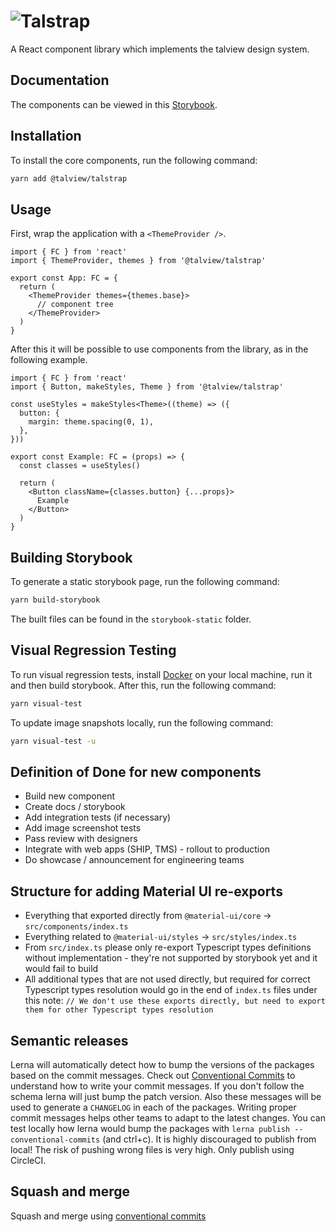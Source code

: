 # ![Talstrap](https://static.talview.com/icons/storybook-talview.svg)

A React component library which implements the talview design system.

## Documentation

The components can be viewed in this [Storybook](https://s3-eu-west-1.amazonaws.com/silhouette.freightlab.io/latest/index.html).

## Installation

To install the core components, run the following command:

```sh
yarn add @talview/talstrap
```

## Usage

First, wrap the application with a `<ThemeProvider />`.

```tsx
import { FC } from 'react'
import { ThemeProvider, themes } from '@talview/talstrap'

export const App: FC = {
  return (
    <ThemeProvider themes={themes.base}>
      // component tree
    </ThemeProvider>
  )
}
```

After this it will be possible to use components from the library, as in the following example.

```tsx
import { FC } from 'react'
import { Button, makeStyles, Theme } from '@talview/talstrap'

const useStyles = makeStyles<Theme>((theme) => ({
  button: {
    margin: theme.spacing(0, 1),
  },
}))

export const Example: FC = (props) => {
  const classes = useStyles()

  return (
    <Button className={classes.button} {...props}>
      Example
    </Button>
  )
}
```

## Building Storybook

To generate a static storybook page, run the following command:

```sh
yarn build-storybook
```

The built files can be found in the `storybook-static` folder.

## Visual Regression Testing

To run visual regression tests, install [Docker](https://www.docker.com/) on your local machine, run it and then build storybook. After this, run the following command:

```sh
yarn visual-test
```

To update image snapshots locally, run the following command:

```sh
yarn visual-test -u
```

## Definition of Done for new components

- Build new component
- Create docs / storybook
- Add integration tests (if necessary)
- Add image screenshot tests
- Pass review with designers
- Integrate with web apps (SHIP, TMS) - rollout to production
- Do showcase / announcement for engineering teams

## Structure for adding Material UI re-exports

- Everything that exported directly from `@material-ui/core` -> `src/components/index.ts`
- Everything related to `@material-ui/styles` -> `src/styles/index.ts`
- From `src/index.ts` please only re-export Typescript types definitions without implementation - they're not supported by storybook yet and it would fail to build
- All additional types that are not used directly, but required for correct Typescript types resolution would go in the end of `index.ts` files under this note: `// We don't use these exports directly, but need to export them for other Typescript types resolution`

## Semantic releases

Lerna will automatically detect how to bump the versions of the packages based on the commit messages. Check out [Conventional Commits](https://conventionalcommits.org/) to understand how to write your commit messages. If you don't follow the schema lerna will just bump the patch version. Also these messages will be used to generate a `CHANGELOG` in each of the packages. Writing proper commit messages helps other teams to adapt to the latest changes. You can test locally how lerna would bump the packages with `lerna publish --conventional-commits` (and ctrl+c). It is highly discouraged to publish from local! The risk of pushing wrong files is very high. Only publish using CircleCI.

## Squash and merge

Squash and merge using [conventional commits](https://conventionalcommits.org/)




